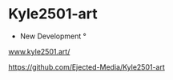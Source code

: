 # Kyle2501-art
- New Development °

www.kyle2501.art/


https://github.com/Ejected-Media/Kyle2501-art